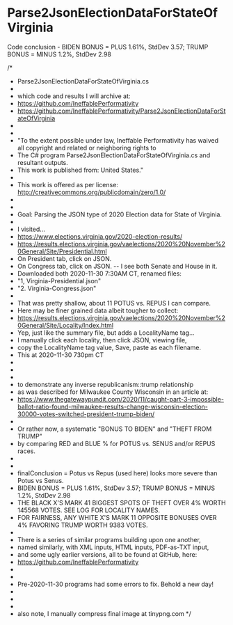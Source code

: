 # Parse2JsonElectionDataForStateOfVirginia
Code conclusion - BIDEN BONUS = PLUS 1.61%, StdDev 3.57; TRUMP BONUS = MINUS 1.2%, StdDev 2.98


/*
 * Parse2JsonElectionDataForStateOfVirginia.cs
 *
 * which code and results I will archive at:
 * https://github.com/IneffablePerformativity
 * https://github.com/IneffablePerformativity/Parse2JsonElectionDataForStateOfVirginia
 * 
 * 
 * "To the extent possible under law, Ineffable Performativity has waived all copyright and related or neighboring rights to
 * The C# program Parse2JsonElectionDataForStateOfVirginia.cs and resultant outputs.
 * This work is published from: United States."
 * 
 * This work is offered as per license: http://creativecommons.org/publicdomain/zero/1.0/
 * 
 * 
 * Goal: Parsing the JSON type of 2020 Election data for State of Virginia.
 *
 * I visited...
 * https://www.elections.virginia.gov/2020-election-results/
 * https://results.elections.virginia.gov/vaelections/2020%20November%20General/Site/Presidential.html
 * On President tab, click on JSON.
 * On Congress tab, click on JSON. -- I see both Senate and House in it.
 * Downloaded both 2020-11-30 7:30AM CT, renamed files:
 * "1, Virginia-Presidential.json"
 * "2. Virginia-Congress.json"
 * 
 * That was pretty shallow, about 11 POTUS vs. REPUS I can compare.
 * Here may be finer grained data albeit tougher to collect:
 * https://results.elections.virginia.gov/vaelections/2020%20November%20General/Site/Locality/Index.html
 * Yep, just like the summary file, but adds a LocalityName tag...
 * I manually click each locality, then click JSON, viewing file,
 * copy the LocalityName tag value, Save, paste as each filename.
 * This at 2020-11-30 730pm CT
 * 
 * 
 * 
 * to demonstrate any inverse republicanism::trump relationship
 * as was described for Milwaukee County Wisconsin in an article at:
 * https://www.thegatewaypundit.com/2020/11/caught-part-3-impossible-ballot-ratio-found-milwaukee-results-change-wisconsin-election-30000-votes-switched-president-trump-biden/
 * 
 * Or rather now, a systematic "BONUS TO BIDEN" and "THEFT FROM TRUMP"
 * by comparing RED and BLUE % for POTUS vs. SENUS and/or REPUS races.
 * 
 * 
 * finalConclusion = Potus vs Repus (used here) looks more severe than Potus vs Senus.
 * BIDEN BONUS = PLUS 1.61%, StdDev 3.57; TRUMP BONUS = MINUS 1.2%, StdDev 2.98
 * THE BLACK X'S MARK 41 BIGGEST SPOTS OF THEFT OVER 4% WORTH 145568 VOTES. SEE LOG FOR LOCALITY NAMES.
 * FOR FAIRNESS, ANY WHITE X'S MARK 11 OPPOSITE BONUSES OVER 4% FAVORING TRUMP WORTH 9383 VOTES.
 * 
 * There is a series of similar programs building upon one another,
 * named similarly, with XML inputs, HTML inputs, PDF-as-TXT input,
 * and some ugly earlier versions, all to be found at GitHub, here:
 * https://github.com/IneffablePerformativity
 * 
 * 
 * Pre-2020-11-30 programs had some errors to fix. Behold a new day!
 * 
 * 
 * 
 * also note, I manually compress final image at tinypng.com
 */

